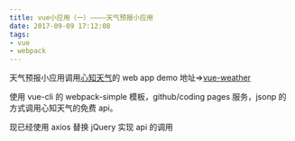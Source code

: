 ```yaml
---
title: vue小应用（一）————天气预报小应用
date: 2017-09-09 17:12:08
tags:
- vue
- webpack
---
```


天气预报小应用调用[心知天气](https://www.seniverse.com)的 web app
demo 地址=>[vue-weather](http://mccarthey.coding.me/weather)

使用 vue-cli 的 webpack-simple 模板，github/coding pages 服务，jsonp 的方式调用心知天气的免费 api。

现已经使用 axios 替换 jQuery 实现 api 的调用
